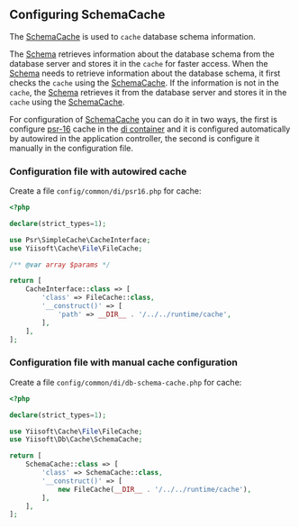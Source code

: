 ## Configuring SchemaCache

 The [SchemaCache](https://github.com/yiisoft/db/blob/master/src/Cache/SchemaCache.php) is used to `cache` database schema information.
 
 The [Schema](https://github.com/yiisoft/db/blob/master/src/Schema/AbstractSchema.php) retrieves information about the database schema from the database server and stores it in the `cache` for faster access. When the [Schema](https://github.com/yiisoft/db/blob/master/src/Schema/AbstractSchema.php) needs to retrieve information about the database schema, it first checks the `cache` using the [SchemaCache](https://github.com/yiisoft/db/blob/master/src/Cache/SchemaCache.php). If the information is not in the `cache`, the [Schema](https://github.com/yiisoft/db/blob/master/src/Schema/AbstractSchema.php) retrieves it from the database server and stores it in the `cache` using the [SchemaCache](https://github.com/yiisoft/db/blob/master/src/Cache/SchemaCache.php).

 For configuration of [SchemaCache](https://github.com/yiisoft/db/blob/master/src/Cache/SchemaCache.php) you can do it in two ways, the first is configure [psr-16](https://github.com/php-fig/simple-cache) cache in the [di container](https://github.com/yiisoft/di) and it is configured automatically by autowired in the application controller, the second is configure it manually in the configuration file.

### Configuration file with autowired cache

Create a file `config/common/di/psr16.php` for cache:

```php
<?php

declare(strict_types=1);

use Psr\SimpleCache\CacheInterface;
use Yiisoft\Cache\File\FileCache;

/** @var array $params */

return [
    CacheInterface::class => [
        'class' => FileCache::class,
        '__construct()' => [
            'path' => __DIR__ . '/../../runtime/cache',
        ],
    ],
];
```

### Configuration file with manual cache configuration

Create a file `config/common/di/db-schema-cache.php` for cache:

```php
<?php

declare(strict_types=1);

use Yiisoft\Cache\File\FileCache;
use Yiisoft\Db\Cache\SchemaCache;

return [
    SchemaCache::class => [
        'class' => SchemaCache::class,
        '__construct()' => [
            new FileCache(__DIR__ . '/../../runtime/cache'),
        ],
    ],
];
```


